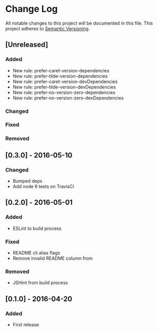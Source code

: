 # Change Log
All notable changes to this project will be documented in this file.
This project adheres to [Semantic Versioning](http://semver.org/).

## [Unreleased]
### Added
- New rule: prefer-caret-version-dependencies
- New rule: prefer-tilde-version-dependencies
- New rule: prefer-caret-version-devDependencies
- New rule: prefer-tilde-version-devDependencies
- New rule: prefer-no-version-zero-dependencies
- New rule: prefer-no-version-zero-devDependencies

### Changed

### Fixed

### Removed

## [0.3.0] - 2016-05-10
### Changed
- Bumped deps
- Add node 6 tests on TravisCI

## [0.2.0] - 2016-05-01
### Added
- ESLint to build process

### Fixed
- README cli alias flags
- Remove invalid README column from

### Removed
- JSHint from build process

## [0.1.0] - 2016-04-20
### Added
- First release
